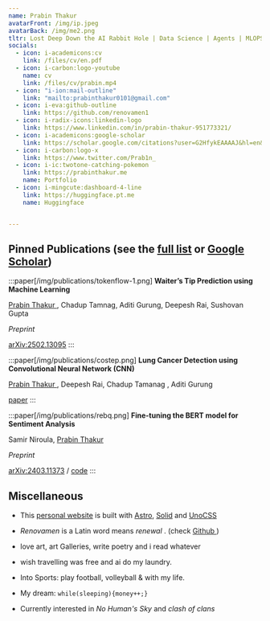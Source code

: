 ```yaml
---
name: Prabin Thakur
avatarFront: /img/ip.jpeg
avatarBack: /img/me2.png
tltr: Lost Deep Down the AI Rabbit Hole | Data Science | Agents | MLOPS
socials:
  - icon: i-academicons:cv
    link: /files/cv/en.pdf
  - icon: i-carbon:logo-youtube
    name: cv
    link: /files/cv/prabin.mp4
  - icon: "i-ion:mail-outline"
    link: "mailto:prabinthakur0101@gmail.com"
  - icon: i-eva:github-outline
    link: https://github.com/renovamen1
  - icon: i-radix-icons:linkedin-logo
    link: https://www.linkedin.com/in/prabin-thakur-951773321/
  - icon: i-academicons:google-scholar
    link: https://scholar.google.com/citations?user=G2HfykEAAAAJ&hl=en&authuser=1
  - icon: i-carbon:logo-x
    link: https://www.twitter.com/Prab1n_
  - icon: i-ic:twotone-catching-pokemon
    link: https://prabinthakur.me
    name: Portfolio
  - icon: i-mingcute:dashboard-4-line
    link: https://huggingface.pt.me
    name: Huggingface


---
```


## Pinned Publications <span text-base>(see the <a href="/publications">full list</a> or <a href="https://scholar.google.com/citations?user=RuW6xgMAAAAJ" target="_blank" rel="noopener noreferrer">Google Scholar</a>)</span>

:::paper[/img/publications/tokenflow-1.png]
**Waiter’s Tip Prediction using Machine Learning**

<u>Prabin Thakur </u> , Chadup Tamnag, Aditi Gurung, Deepesh Rai,
Sushovan Gupta

*Preprint*

[arXiv\:2502.13095](https://arxiv.org/abs/2502.13095)
:::

:::paper[/img/publications/costep.png]
**Lung Cancer Detection using Convolutional Neural Network (CNN)**

<u>Prabin Thakur </u>, Deepesh Rai, Chadup Tamanag , Aditi Gurung

[paper](https://openaccess.thecvf.com/content/CVPR2025/html/Zou_Learning_Conditional_Space-Time_Prompt_Distributions_for_Video_Class-Incremental_Learning_CVPR_2025_paper.html)
:::

:::paper[/img/publications/rebq.png]
**Fine-tuning the BERT model for Sentiment Analysis**

 Samir Niroula, <u>Prabin Thakur </u>

*Preprint*

[arXiv\:2403.11373](https://arxiv.org/abs/2403.11373) / [code](https://github.com/renovamen1/minimal-portfolio)
:::



## Miscellaneous

-  This [personal website](https://github.com/renovamen1/minimal-portfolio) is built with [Astro](https://astro.build/), [Solid](https://www.solidjs.com/) and [UnoCSS](https://github.com/antfu/unocss)

- _Renovamen_ is a Latin word means _renewal_ . <span text-base>(check <a  href="https://github.com/renovamen1"> Github </a>) </span>

- love art, art Galleries, write poetry and i read whatever

- wish travelling was free and ai do my laundry. 

- Into Sports: play football, volleyball & with my life.

- My dream: `while(sleeping){money++;}`

- Currently interested in *No Human's Sky* and *clash of clans*
